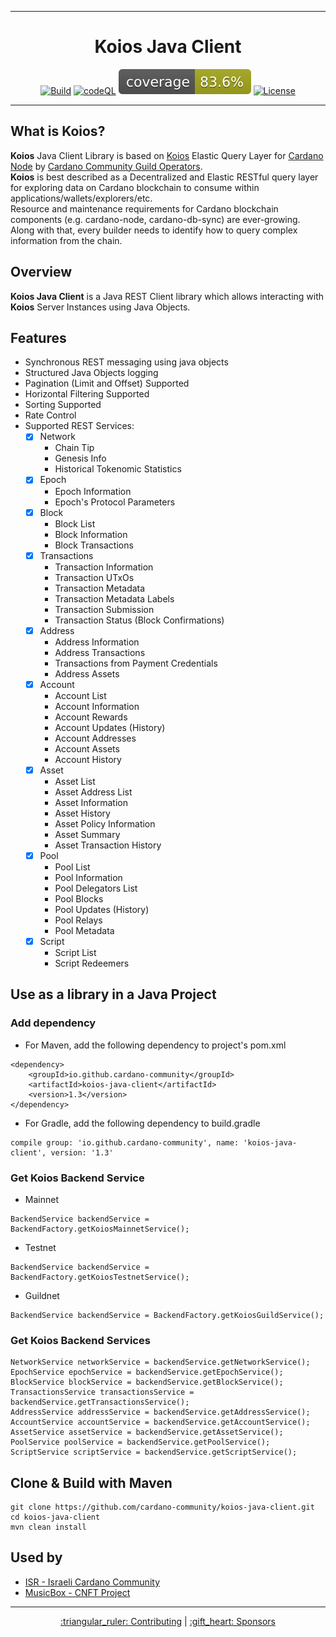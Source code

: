 <div align="center">
    <hr/>
        <h1 align="center" style="border-bottom: none">Koios Java Client</h1>

[![Build](https://github.com/cardano-community/koios-java-client/actions/workflows/maven.yml/badge.svg)](https://github.com/cardano-community/koios-java-client/actions/workflows/.github/workflows/maven.yml)
[![codeQL](https://github.com/cardano-community/koios-java-client/actions/workflows/codeql-analysis.yml/badge.svg)](https://github.com/cardano-community/koios-java-client/actions/workflows/.github/workflows/codeql-analysis.yml)
[![Coverage](.github/badges/jacoco.svg)](https://github.com/cardano-community/koios-java-client/actions/workflows/.github/workflows/maven.yml)
[![License](https://img.shields.io:/github/license/cardano-community/koios-java-client?color=blue&label=license)](https://opensource.org/licenses/Apache-2.0)
<hr/>
</div>

## What is Koios?
**Koios** Java Client Library is based on [Koios](https://www.koios.rest/) Elastic Query Layer for [Cardano Node](https://github.com/input-output-hk/cardano-node/) by [Cardano Community Guild Operators](https://github.com/cardano-community). <br>
**Koios** is best described as a Decentralized and Elastic RESTful query layer for exploring data on Cardano blockchain to consume within applications/wallets/explorers/etc. <br>
Resource and maintenance requirements for Cardano blockchain components (e.g. cardano-node, cardano-db-sync) are ever-growing. Along with that, every builder needs to identify how to query complex information from the chain.

## Overview
**Koios Java Client** is a Java REST Client library which allows interacting with **Koios** Server Instances using Java Objects.

## Features
- Synchronous REST messaging using java objects
- Structured Java Objects logging
- Pagination (Limit and Offset) Supported
- Horizontal Filtering Supported
- Sorting Supported
- Rate Control
- Supported REST Services:
    - [x] Network
        - Chain Tip
        - Genesis Info
        - Historical Tokenomic Statistics
    - [x] Epoch
        - Epoch Information
        - Epoch's Protocol Parameters
    - [x] Block
        - Block List
        - Block Information
        - Block Transactions
    - [x] Transactions
        - Transaction Information
        - Transaction UTxOs
        - Transaction Metadata
        - Transaction Metadata Labels
        - Transaction Submission
        - Transaction Status (Block Confirmations)
    - [x] Address
        - Address Information
        - Address Transactions
        - Transactions from Payment Credentials
        - Address Assets
    - [x] Account
        - Account List
        - Account Information
        - Account Rewards
        - Account Updates (History)
        - Account Addresses
        - Account Assets
        - Account History
    - [x] Asset
        - Asset List
        - Asset Address List
        - Asset Information
        - Asset History
        - Asset Policy Information
        - Asset Summary
        - Asset Transaction History
    - [x] Pool
        - Pool List
        - Pool Information
        - Pool Delegators List
        - Pool Blocks
        - Pool Updates (History)
        - Pool Relays
        - Pool Metadata
    - [x] Script
        - Script List
        - Script Redeemers

## Use as a library in a Java Project

### Add dependency

- For Maven, add the following dependency to project's pom.xml
```
<dependency>
    <groupId>io.github.cardano-community</groupId>
    <artifactId>koios-java-client</artifactId>
    <version>1.3</version>
</dependency>
```

- For Gradle, add the following dependency to build.gradle
```
compile group: 'io.github.cardano-community', name: 'koios-java-client', version: '1.3'
```

### Get Koios Backend Service
- Mainnet
```
BackendService backendService = BackendFactory.getKoiosMainnetService();
```

- Testnet
```
BackendService backendService = BackendFactory.getKoiosTestnetService();
```

- Guildnet
```
BackendService backendService = BackendFactory.getKoiosGuildService();
```

### Get Koios Backend Services
```
NetworkService networkService = backendService.getNetworkService();
EpochService epochService = backendService.getEpochService();
BlockService blockService = backendService.getBlockService();
TransactionsService transactionsService = backendService.getTransactionsService();
AddressService addressService = backendService.getAddressService();
AccountService accountService = backendService.getAccountService();
AssetService assetService = backendService.getAssetService();
PoolService poolService = backendService.getPoolService();
ScriptService scriptService = backendService.getScriptService();
```

## Clone & Build with Maven
```
git clone https://github.com/cardano-community/koios-java-client.git
cd koios-java-client
mvn clean install
```

## Used by
* [ISR - Israeli Cardano Community](https://www.cardano-israel.com/)
* [MusicBox - CNFT Project](https://www.musicboxnft.com/)

<hr/>
<div align="center">

</div>

<p align="center">
<a href="CONTRIBUTING.md">:triangular_ruler: Contributing</a>
  |
<a href="SPONSORS.md">:gift_heart: Sponsors</a>
</p>
